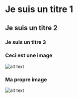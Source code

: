 # Je suis un titre 1

## Je suis un titre 2

### Je suis un titre 3

### Ceci est une image
![alt text](https://github.com/ellenhaas/CAC-Atelier1/blob/main/img/fork.PNG "Github fork")  

### Ma propre image
![alt text](https://github.com/ellenhaas/CAC-Atelier1/blob/main/img/cartoon-girl-limages-2.jpg "Github img")
